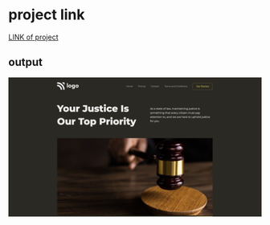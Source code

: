 # project link 
[LINK of project](https://law-management.netlify.app/)
## output
![law-management project output](./output.png)
